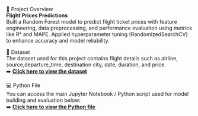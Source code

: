 📘 Project Overview <br>
**Flight Prices Predictions**<br>
Built a Random Forest model to predict flight ticket prices with feature engineering, data preprocessing, and performance evaluation using metrics like R² and MAPE. Applied hyperparameter tuning (RandomizedSearchCV) to enhance accuracy and model reliability.
<br>

📂 Dataset<br>
The dataset used for this project contains flight details such as airline, source,departure_time, destination city, date, duration, and price.<br>
➡️ [**Click here to view the dataset**](Clean_Dataset.xls)
<br>


💻 Python File<br>
You can access the main Jupyter Notebook / Python script used for model building and evaluation below:<br>
➡️ [**Click here to view the Python file**](PROJECT.ipynb)
